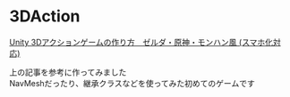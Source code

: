 # 3DAction

[Unity 3Dアクションゲームの作り方　ゼルダ・原神・モンハン風 (スマホ化対応)](https://3dunity.org/game-create-lesson/3daction-game/)

上の記事を参考に作ってみました  
NavMeshだったり、継承クラスなどを使ってみた初めてのゲームです
